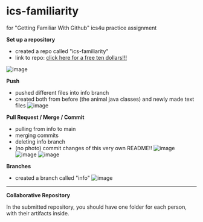 # ics-familiarity
for "Getting Familiar With Github" ics4u practice assignment

**Set up a repository**
- created a repo called "ics-familiarity"
- link to repo: [click here for a free ten dollars!!!](https://github.com/jess-jpg/ics-familiarity)

![image](https://user-images.githubusercontent.com/53158247/164132605-f0ce822b-1fe3-449f-9498-d38a5ae2b515.png)

**Push**
- pushed different files into info branch
- created both from before (the animal java classes) and newly made text files
![image](https://user-images.githubusercontent.com/53158247/164132323-fd2d0f24-97f2-44fe-b313-ad7fa8990c01.png)

**Pull Request / Merge / Commit**
- pulling from info to main
- merging commits
- deleting info branch
- (no photo) commit changes of this very own README!!
![image](https://user-images.githubusercontent.com/53158247/164132481-d9bf001c-124b-4d94-ab9c-6c25b2483951.png)
![image](https://user-images.githubusercontent.com/53158247/164132573-4bdf1508-9b7a-45ab-a14a-c20652d5ebf0.png)
![image](https://user-images.githubusercontent.com/53158247/164133209-83e596ce-5409-465e-bc40-b1c509905cae.png)


**Branches**
- created a branch called "info"
![image](https://user-images.githubusercontent.com/53158247/164131977-3d6c2500-a136-4183-a3f2-c1450bf04309.png)

---

**Collaborative Repository**


In the submitted repository, you should have one folder for each person, with their artifacts inside.

